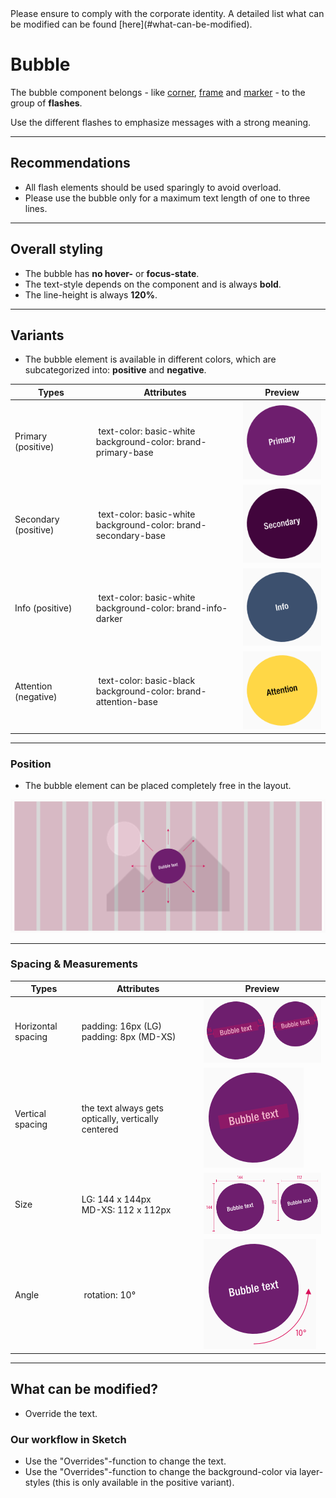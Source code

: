 <AlertInfo alertHeadline="Modifiable">
Please ensure to comply with the corporate identity. A detailed list what can be modified can be found [here](#what-can-be-modified).
</AlertInfo>

# Bubble

The bubble component belongs - like [corner](../Corner/Corner.md), [frame](../Frame/Frame.md) and [marker](../Marker/Marker.md) - to the group of **flashes**.

Use the different flashes to emphasize messages with a strong meaning.

---

## Recommendations

- All flash elements should be used sparingly to avoid overload.
- Please use the bubble only for a maximum text length of one to three lines.

---

## Overall styling

- The bubble has **no hover-** or **focus-state**.
- The text-style depends on the component and is always **bold**.
- The line-height is always **120%**.

---

## Variants

- The bubble element is available in different colors, which are subcategorized into: **positive** and **negative**.

| Types | Attributes | Preview |
|---|---|---|
| Primary (positive) | text-color: basic-white<br>background-color: brand-primary-base | ![primary](assets/types/primary@1x.png) |
| Secondary (positive) | text-color: basic-white<br>background-color: brand-secondary-base | ![secondary](assets/types/secondary@1x.png)|
| Info (positive) | text-color: basic-white<br>background-color: brand-info-darker | ![info](assets/types/info@1x.png) |
| Attention (negative) | text-color: basic-black<br>background-color: brand-attention-base | ![attention](assets/types/attention@1x.png) |

---

### Position

- The bubble element can be placed completely free in the layout.

![position](assets/position/bubble@1x.png)


---

### Spacing & Measurements

| Types | Attributes | Preview |
|---|---|---|
| Horizontal spacing | padding: 16px (LG)<br>padding: 8px (MD-XS) | ![horizontal-spacing](assets/measurements/horizontal-spacing@1x.png)|
| Vertical spacing | the text always gets optically, vertically centered | ![vertical-spacing](assets/measurements/vertical-spacing@1x.png) |
| Size | LG: 144 x 144px<br>MD-XS: 112 x 112px | ![size](assets/measurements/size@1x.png) |
| Angle | rotation: 10° | ![rotation](assets/measurements/angle@1x.png)


---

## What can be modified?

- Override the text.

### Our workflow in Sketch

- Use the "Overrides"-function to change the text.
- Use the "Overrides"-function to change the background-color via layer-styles (this is only available in the positive variant).
